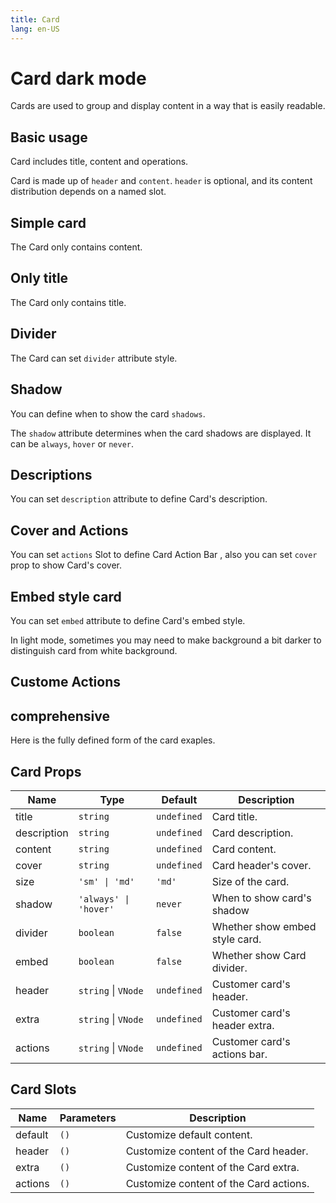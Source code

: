 ```yaml
---
title: Card
lang: en-US
---
```


# Card <o-tag o="info">dark mode</o-tag>

Cards are used to group and display content in a way that is easily readable.

## Basic usage

Card includes title, content and operations.

Card is made up of `header` and `content`. `header` is optional, and its content distribution depends on a named slot.

<demo src="../example/card/basic.vue"></demo>

## Simple card

The Card only contains content.

<demo src="../example/card/simple.vue"></demo>

## Only title

The Card only contains title.

<demo src="../example/card/only-title.vue"></demo>

## Divider

The Card can set `divider` attribute style.

<demo src="../example/card/divider.vue"></demo>

## Shadow

You can define when to show the card `shadows`.

The `shadow` attribute determines when the card shadows are displayed. It can be `always`, `hover` or `never`.

<demo src="../example/card/shadow.vue"></demo>

## Descriptions

You can set `description` attribute to define Card's description.

<demo src="../example/card/description.vue"></demo>

## Cover and Actions

You can set `actions` Slot to define Card Action Bar , also you can set `cover` prop to show Card's cover.

<demo src="../example/card/cover-action.vue"></demo>

## Embed style card

You can set `embed` attribute to define Card's embed style.

In light mode, sometimes you may need to make background a bit darker to distinguish card from white background.

<demo src="../example/card/embed.vue" />

## Custome Actions

<demo src="../example/card/custom-actions.vue"></demo>

## comprehensive

Here is the fully defined form of the card exaples.

<demo src="../example/card/comprehensive.vue"></demo>

## Card Props

| Name | Type | Default | Description |
| --- | --- | --- | --- |
| title | `string` | `undefined` | Card title. |
| description | `string` | `undefined` | Card description. |
| content | `string` | `undefined` | Card content. |
| cover | `string` | `undefined` | Card header's cover. |
| size | `'sm' \| 'md' ` | `'md'` | Size of the card. |
| shadow | `'always' \| 'hover'` | `never` | When to show card's shadow |
| divider | `boolean` | `false` | Whether show embed style card. |
| embed | `boolean` | `false` | Whether show Card divider. |
| header | `string` \| `VNode` | `undefined` | Customer card's header. |
| extra | `string` \| `VNode` | `undefined` | Customer card's header extra. |
| actions | `string` \| `VNode` | `undefined` | Customer card's actions bar. |

## Card Slots

| Name | Parameters | Description | 
| --- | --- | --- |
| default | `()` | Customize default content. |
| header | `()` | Customize content of the Card header. |
| extra | `()` | Customize content of the Card extra. |
| actions | `()` | Customize content of the Card actions. |
